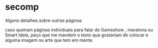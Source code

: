 # secomp
Alguns detalhes sobre outras páginas 

caso queiram páginas individuais para falar do Gameshow , maratona ou Smart Ideia, peço que me mandem o texto que gostariam de colocar e alguma imagem ou arte que tem em mente.
